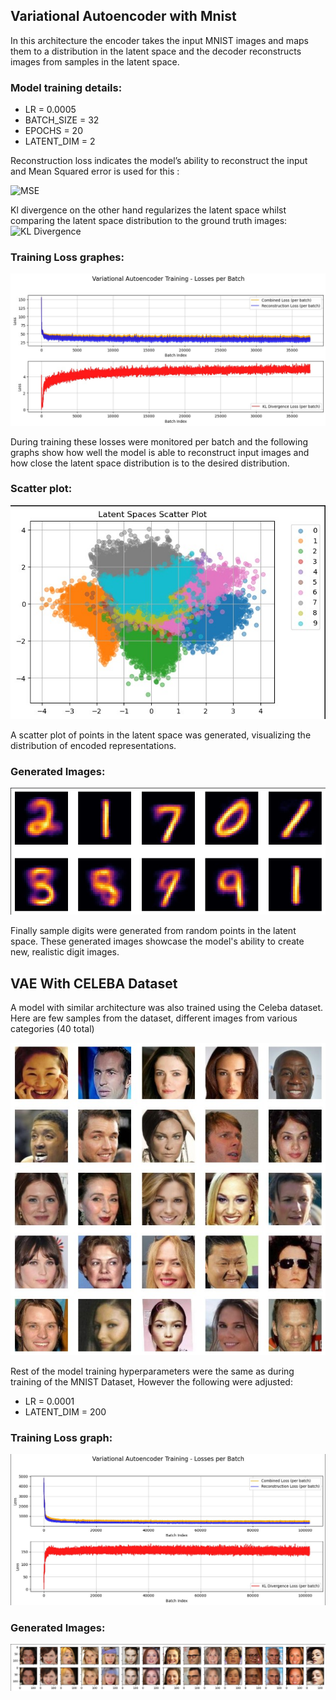 ## Variational Autoencoder with Mnist
In this architecture the encoder takes the input MNIST images and maps them to a distribution in the latent space and the decoder reconstructs images from samples in the latent space. 
### Model training details:
* LR = 0.0005
* BATCH_SIZE = 32
* EPOCHS = 20
* LATENT_DIM = 2
  
Reconstruction loss indicates the model’s ability to reconstruct the input and Mean Squared error is used for this :

![MSE](https://latex.codecogs.com/svg.latex?\text{MSE}=\frac{1}{N}\sum_{i=1}^{N}\left\|\text{Reconstructed}_i-\text{Original}_i\right\|^2)

Kl divergence on the other hand regularizes the latent space whilst comparing the latent space distribution to the ground truth images:
![KL Divergence](https://latex.codecogs.com/svg.latex?\text{KL&space;Divergence}=-\frac{1}{2}\sum_{i=1}^{K}\left(1&plus;\log(\sigma_i^2)-\mu_i^2-\sigma_i^2\right))


### Training Loss graphes:
![](https://github.com/Ronnn007/GenerativeAI/blob/main/VAE/Graphs/Training%20loss%20with%20Kl%20divergence.jpg)

During training these losses were monitored per batch and the following graphs show how well the model is able to reconstruct input images and how close the latent space distribution is to the desired distribution.

### Scatter plot:
![](https://github.com/Ronnn007/GenerativeAI/blob/main/VAE/Graphs/Latent%20Space%20Scatter%20Plot.jpg)

A scatter plot of points in the latent space was generated, visualizing the distribution of encoded representations.

### Generated Images:
![](https://github.com/Ronnn007/GenerativeAI/blob/main/VAE/Graphs/Generated%20Images.jpg)

Finally sample digits were generated from random points in the latent space. These generated images showcase the model's ability to create new, realistic digit images.

## VAE With CELEBA Dataset
A model with similar architecture was also trained using the Celeba dataset.
Here are few samples from the dataset, different images from various categories (40 total)

![](https://github.com/Ronnn007/GenerativeAI/blob/main/VAE/Graphs/celeba%20image%20samples.jpg)

Rest of the model training hyperparameters were the same as during training of the MNIST Dataset, However the following were adjusted:
* LR = 0.0001
* LATENT_DIM = 200

### Training Loss graph:
![](https://github.com/Ronnn007/GenerativeAI/blob/main/VAE/Graphs/Training%20loss%20with%20Kl%20divergence-%20Celeba.jpg)

### Generated Images:
![](https://github.com/Ronnn007/GenerativeAI/blob/main/VAE/Graphs/Generated%20Images%20-%20Celeba.jpg)
